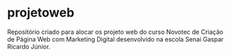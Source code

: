 # projetoweb
Repositório criado para alocar os projeto web do curso Novotec de Criação de Página Web com Marketing Digital desenvolvido na escola Senai Gaspar Ricardo Júnior.
